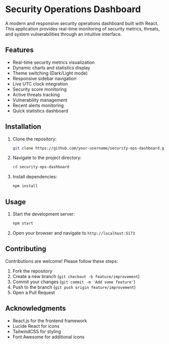 # Security Operations Dashboard

A modern and responsive security operations dashboard built with React. This application provides real-time monitoring of security metrics, threats, and system vulnerabilities through an intuitive interface.

## Features

- Real-time security metrics visualization
- Dynamic charts and statistics display
- Theme switching (Dark/Light mode)
- Responsive sidebar navigation
- Live UTC clock integration
- Security score monitoring
- Active threats tracking
- Vulnerability management
- Recent alerts monitoring
- Quick statistics dashboard

## Installation

1. Clone the repository:
    ```bash
    git clone https://github.com/your-username/security-ops-dashboard.git
    ```
2. Navigate to the project directory:
    ```bash
    cd security-ops-dashboard
    ```
3. Install dependencies:
    ```bash
    npm install
    ```

## Usage

1. Start the development server:
    ```bash
    npm start
    ```
2. Open your browser and navigate to `http://localhost:5173`

## Contributing

Contributions are welcome! Please follow these steps:

1. Fork the repository
2. Create a new branch (`git checkout -b feature/improvement`)
3. Commit your changes (`git commit -m 'Add some feature'`)
4. Push to the branch (`git push origin feature/improvement`)
5. Open a Pull Request

## Acknowledgments

- React.js for the frontend framework
- Lucide React for icons
- TailwindCSS for styling
- Font Awesome for additional icons
